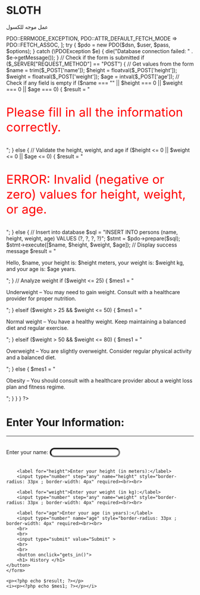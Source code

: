 # SLOTH
عمل موجه للكسول
<?php

// Initialize result variables
$mes1 = "";
$result = "";

// Setup database connection (PDO)
$host = 'localhost';
$db = 'new_database';
$user = 'root';
$pass = '';
$charset = 'utf8mb4';

$dsn = "mysql:host=$host;dbname=$db;charset=$charset";

$options = [
    PDO::ATTR_ERRMODE            => PDO::ERRMODE_EXCEPTION,
    PDO::ATTR_DEFAULT_FETCH_MODE => PDO::FETCH_ASSOC,
];

try {
    $pdo = new PDO($dsn, $user, $pass, $options);
} catch (\PDOException $e) {
    die("Database connection failed: " . $e->getMessage());
}

// Check if the form is submitted
if ($_SERVER["REQUEST_METHOD"] == "POST") {
    // Get values from the form
    $name = trim($_POST['name']);
    $height = floatval($_POST['height']);
    $weight = floatval($_POST['weight']);
    $age = intval($_POST['age']);

    // Check if any field is empty
    if ($name === "" || $height === 0 || $weight === 0 || $age === 0) {
        $result = " <p style='color: red ; font-size:33px ;'> Please fill in all the information correctly.</p>";
    } else {
        // Validate the height, weight, and age
        if ($height <= 0 || $weight <= 0 || $age <= 0) {
            $result = " <p style='color: red ; font-size:33px ;'> ERROR: Invalid (negative or zero) values for height, weight, or age. </p> ";
        } else {
            // Insert into database
            $sql = "INSERT INTO persons (name, height, weight, age) VALUES (?, ?, ?, ?)";
            $stmt = $pdo->prepare($sql);
            $stmt->execute([$name, $height, $weight, $age]);

            // Display success message
            $result = " <p font-size:33px ;'> Hello, $name, your height is: $height meters, your weight is: $weight kg, and your age is: $age years.</p>";
        }

        // Analyze weight
        if ($weight <= 25) {
            $mes1 = " <p '> Underweight – You may need to gain weight. Consult with a healthcare provider for proper nutrition.</p>";
        } elseif ($weight > 25 && $weight <= 50) {
            $mes1 = "<p '> Normal weight – You have a healthy weight. Keep maintaining a balanced diet and regular exercise. </p>";
        } elseif ($weight > 50 && $weight <= 80) {
            $mes1 = "<p '> Overweight – You are slightly overweight. Consider regular physical activity and a balanced diet.</p>";
        } else {
            $mes1 = "<p '>Obesity – You should consult with a healthcare provider about a weight loss plan and fitness regime.</p>";
        }
    }
}
?>

<!DOCTYPE html>
<html lang="en">
<head>
    <meta charset="UTF-8">
    <title>Find Name, Height, Weight, and Age</title>
</head>
<script>
        function gets_in() {
            window.location.href="http://localhost/phpmyadmin/index.php?route=/sql&pos=0&db=new_database&table=persons";
        }
    </script>
<body >

<h1>Enter Your Information:</h1>
    <hr>
    <br>
    <form method="POST">
        <label for="name">Enter your name:</label>
        <input type="text" name="name" style="border-radius: 33px ; border-width: 4px" required><br><br>

        <label for="height">Enter your height (in meters):</label>
        <input type="number" step="any" name="height" style="border-radius: 33px ; border-width: 4px" required><br><br>

        <label for="weight">Enter your weight (in kg):</label>
        <input type="number" step="any" name="weight" style="border-radius: 33px ; border-width: 4px" required><br><br>

        <label for="age">Enter your age (in years):</label>
        <input type="number" name="age" style="border-radius: 33px ; border-width: 4px" required><br><br>
        <br>
        <br>
        <input type="submit" value="Submit" >
        <br>
        <br>
        <button onclick="gets_in()">
        <h1> History </h1>
    </button> 
    </form>

    <p><?php echo $result; ?></p>
    <i><p><?php echo $mes1; ?></p></i>
</body>
</html>
